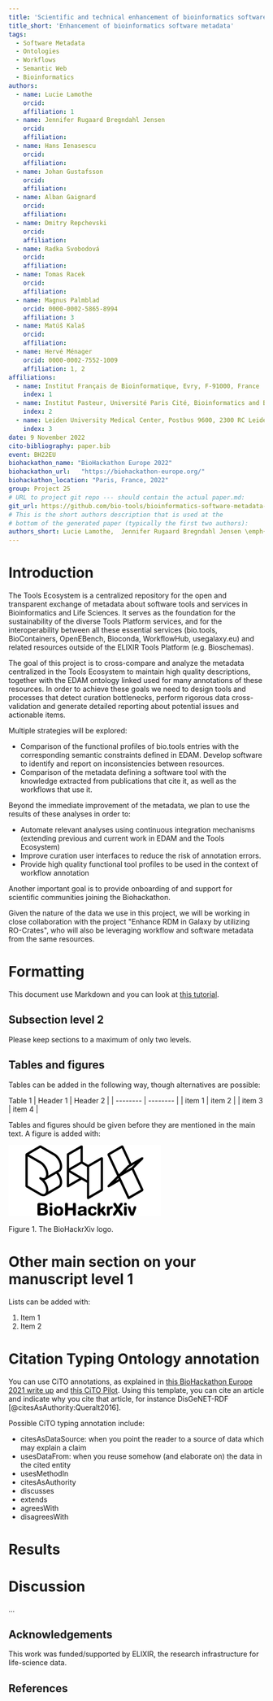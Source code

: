 ```yaml
---
title: 'Scientific and technical enhancement of bioinformatics software metadata using the Tools Ecosystem open infrastructure'
title_short: 'Enhancement of bioinformatics software metadata'
tags:
  - Software Metadata
  - Ontologies
  - Workflows
  - Semantic Web
  - Bioinformatics
authors:
  - name: Lucie Lamothe
    orcid: 
    affiliation: 1
  - name: Jennifer Rugaard Bregndahl Jensen
    orcid: 
    affiliation: 
  - name: Hans Ienasescu
    orcid: 
    affiliation:
  - name: Johan Gustafsson
    orcid: 
    affiliation:
  - name: Alban Gaignard
    orcid: 
    affiliation:
  - name: Dmitry Repchevski
    orcid: 
    affiliation:
  - name: Radka Svobodová
    orcid: 
    affiliation:
  - name: Tomas Racek
    orcid: 
    affiliation:
  - name: Magnus Palmblad
    orcid: 0000-0002-5865-8994 
    affiliation: 3
  - name: Matúš Kalaš
    orcid: 
    affiliation:
  - name: Hervé Ménager
    orcid: 0000-0002-7552-1009
    affiliation: 1, 2
affiliations:
  - name: Institut Français de Bioinformatique, Evry, F-91000, France
    index: 1
  - name: Institut Pasteur, Université Paris Cité, Bioinformatics and Biostatistics Hub, F-75015 Paris, France
    index: 2
  - name: Leiden University Medical Center, Postbus 9600, 2300 RC Leiden, The Netherlands
    index: 3
date: 9 November 2022
cito-bibliography: paper.bib
event: BH22EU
biohackathon_name: "BioHackathon Europe 2022"
biohackathon_url:   "https://biohackathon-europe.org/"
biohackathon_location: "Paris, France, 2022"
group: Project 25
# URL to project git repo --- should contain the actual paper.md:
git_url: https://github.com/bio-tools/bioinformatics-software-metadata-enhancement
# This is the short authors description that is used at the
# bottom of the generated paper (typically the first two authors):
authors_short: Lucie Lamothe,  Jennifer Rugaard Bregndahl Jensen \emph{et al.}
---
```



# Introduction

The Tools Ecosystem is a centralized repository for the open and transparent exchange of metadata about software tools and services in Bioinformatics and Life Sciences.
It serves as the foundation for the sustainability of the diverse Tools Platform services, and for the interoperability between all these essential services (bio.tools, BioContainers, OpenEBench, Bioconda, WorkflowHub, usegalaxy.eu) and related resources outside of the ELIXIR Tools Platform (e.g. Bioschemas).

The goal of this project is to cross-compare and analyze the metadata centralized in the Tools Ecosystem to maintain high quality descriptions, together with the EDAM ontology linked used for many annotations of these resources. In order to achieve these goals we need to design tools and processes that detect curation bottlenecks, perform rigorous data cross-validation and generate detailed reporting about potential issues and actionable items.

Multiple strategies will be explored:
- Comparison of the functional profiles of bio.tools entries with the corresponding semantic constraints defined in EDAM. Develop software to identify and report on inconsistencies between resources.
- Comparison of the metadata defining a software tool with the knowledge extracted from publications that cite it, as well as the workflows that use it.

Beyond the immediate improvement of the metadata, we plan to use the results of these analyses in order to:
- Automate relevant analyses using continuous integration mechanisms (extending previous and current work in EDAM and the Tools Ecosystem)
- Improve curation user interfaces to reduce the risk of annotation errors.
- Provide high quality functional tool profiles to be used in the context of workflow annotation

Another important goal is to provide onboarding of and support for scientific communities joining the Biohackathon.

Given the nature of the data we use in this project, we will be working in close collaboration with the project "Enhance RDM in Galaxy by utilizing RO-Crates", who will also be leveraging workflow and software metadata from the same resources.

# Formatting

This document use Markdown and you can look at [this tutorial](https://www.markdowntutorial.com/).

## Subsection level 2

Please keep sections to a maximum of only two levels.

## Tables and figures

Tables can be added in the following way, though alternatives are possible:

Table 1
| Header 1 | Header 2 |
| -------- | -------- |
| item 1 | item 2 |
| item 3 | item 4 |

Tables and figures should be given before they are mentioned in the main text.
A figure is added with:

![BioHackrXiv logo](./biohackrxiv.png)
 
Figure 1. The BioHackrXiv logo.

# Other main section on your manuscript level 1

Lists can be added with:

1. Item 1
2. Item 2

# Citation Typing Ontology annotation

You can use CiTO annotations, as explained in [this BioHackathon Europe 2021 write up](https://raw.githubusercontent.com/biohackrxiv/bhxiv-metadata/main/doc/elixir_biohackathon2021/paper.md) and [this CiTO Pilot](https://www.biomedcentral.com/collections/cito).
Using this template, you can cite an article and indicate why you cite that article, for instance DisGeNET-RDF [@citesAsAuthority:Queralt2016].

Possible CiTO typing annotation include:

* citesAsDataSource: when you point the reader to a source of data which may explain a claim
* usesDataFrom: when you reuse somehow (and elaborate on) the data in the cited entity
* usesMethodIn
* citesAsAuthority
* discusses
* extends
* agreesWith
* disagreesWith

# Results


# Discussion

...

## Acknowledgements
This work was funded/supported by ELIXIR, the research infrastructure for life-science data.

## References
